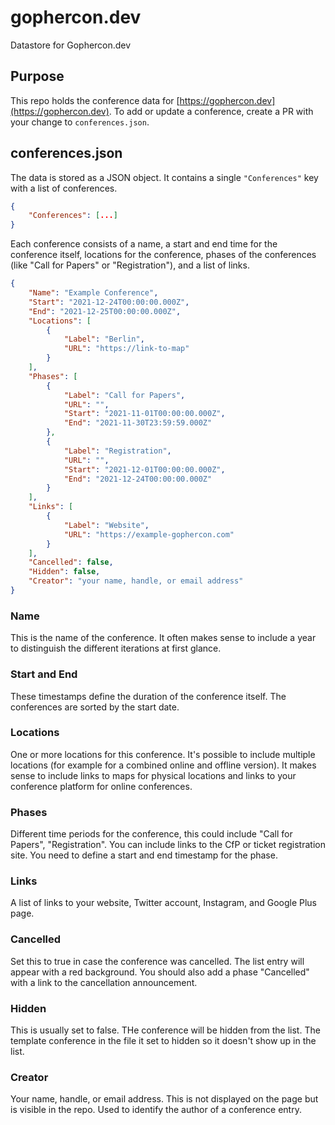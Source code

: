 # gophercon.dev
Datastore for Gophercon.dev

## Purpose
This repo holds the conference data for [https://gophercon.dev](https://gophercon.dev). To add or update a conference, create a PR with your change to `conferences.json`.

## conferences.json
The data is stored as a JSON object. It contains a single `"Conferences"` key with a list of conferences.
```json
{
    "Conferences": [...]
}
```
Each conference consists of a name, a start and end time for the conference itself, locations for the conference, phases of the conferences (like "Call for Papers" or "Registration"), and a list of links.
```json
{
    "Name": "Example Conference",
    "Start": "2021-12-24T00:00:00.000Z",
    "End": "2021-12-25T00:00:00.000Z",
    "Locations": [
        {
            "Label": "Berlin",
            "URL": "https://link-to-map"
        }
    ],
    "Phases": [
        {
            "Label": "Call for Papers",
            "URL": "",
            "Start": "2021-11-01T00:00:00.000Z",
            "End": "2021-11-30T23:59:59.000Z"
        },
        {
            "Label": "Registration",
            "URL": "",
            "Start": "2021-12-01T00:00:00.000Z",
            "End": "2021-12-24T00:00:00.000Z"
        }
    ],
    "Links": [
        {
            "Label": "Website",
            "URL": "https://example-gophercon.com"
        }
    ],
    "Cancelled": false,
    "Hidden": false,
    "Creator": "your name, handle, or email address"
}
```
### Name
This is the name of the conference. It often makes sense to include a year to distinguish the different iterations at first glance.

### Start and End
These timestamps define the duration of the conference itself. The conferences are sorted by the start date.

### Locations
One or more locations for this conference. It's possible to include multiple locations (for example for a combined online and offline version). It makes sense to include links to maps for physical locations and links to your conference platform for online conferences.

### Phases
Different time periods for the conference, this could include "Call for Papers", "Registration". You can include links to the CfP or ticket registration site. You need to define a start and end timestamp for the phase.

### Links
A list of links to your website, Twitter account, Instagram, and Google Plus page.

### Cancelled
Set this to true in case the conference was cancelled. The list entry will appear with a red background. You should also add a phase "Cancelled" with a link to the cancellation announcement.

### Hidden
This is usually set to false. THe conference will be hidden from the list. The template conference in the file it set to hidden so it doesn't show up in the list.

### Creator
Your name, handle, or email address. This is not displayed on the page but is visible in the repo. Used to identify the author of a conference entry.
